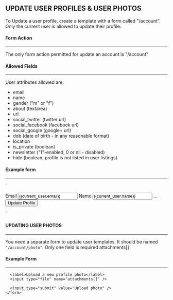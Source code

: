 ## UPDATE USER PROFILES & USER PHOTOS

To Update a user profile, create a template with a form called "/account".
Only the current user is allowed to update their profile.

#### Form Action
---
The only form action permitted for update an account is "/account"

#### Allowed Fields
---

User attributes allowed are:

* email
* name
* gender ("m" or "f")
* about (textarea)
* url
* social_twitter (twitter url)
* social_facebook (facebook url)
* social_google (google+ url)
* dob (date of birth - in any reasonable format)
* location
* is_private (boolean)
* newsletter ("1"-enabled, 0 or nil - disabled)
* hide (boolean, profile is not listed in user listings)


#### Example form
---
`<form method="POST" action="/account">
<label>Email</label>
<input type="email" name="email" value="{{current_user.email}}" />
<label>Name</label>
<input type="text" name="name" value="{{current_user.name}}" />
...
<input type="submit" value="Update Profile" />
</form>`

#### UPDATING USER PHOTOS
---
You need a separate form to update user templates. It should be named `"/account/photo"`. Only one field is required
attachments[]

#### Example Form
---
```<form method="POST" action"/account/photo">
  <label>Upload a new profile photo</label>
  <input type="file" name="attachments[]" />
  
  <input type="submit" value="Upload photo" />
</form>```
